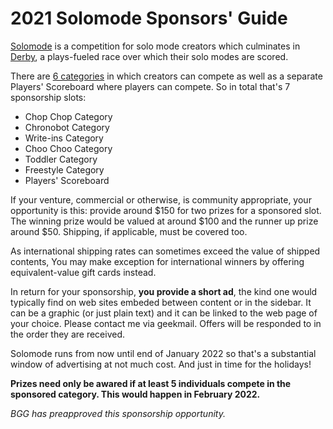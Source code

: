 # 2021 Solomode Sponsors' Guide
[Solomode](./announcement-solomode.md) is a competition for solo mode creators which culminates in [Derby](./announcement-derby.md), a plays-fueled race over which their solo modes are scored.

There are [6 categories](./categories.md) in which creators can compete as well as a separate Players' Scoreboard where players can compete.  So in total that's 7 sponsorship slots:
* Chop Chop Category
* Chronobot Category
* Write-ins Category
* Choo Choo Category
* Toddler Category
* Freestyle Category
* Players' Scoreboard

If your venture, commercial or otherwise, is community appropriate, your opportunity is this: provide around $150 for two prizes for a sponsored slot.  The winning prize would be valued at around $100 and the runner up prize around $50.  Shipping, if applicable, must be covered too.

As international shipping rates can sometimes exceed the value of shipped contents, You may make exception for international winners by offering equivalent-value gift cards instead.

In return for your sponsorship, **you provide a short ad**, the kind one would typically find on web sites embeded between content or in the sidebar.  It can be a graphic (or just plain text) and it can be linked to the web page of your choice.  Please contact me via geekmail.  Offers will be responded to in the order they are received.

Solomode runs from now until end of January 2022 so that's a substantial window of advertising at not much cost.  And just in time for the holidays!

**Prizes need only be awared if at least 5 individuals compete in the sponsored category.  This would happen in February 2022.**

*BGG has preapproved this sponsorship opportunity.*
